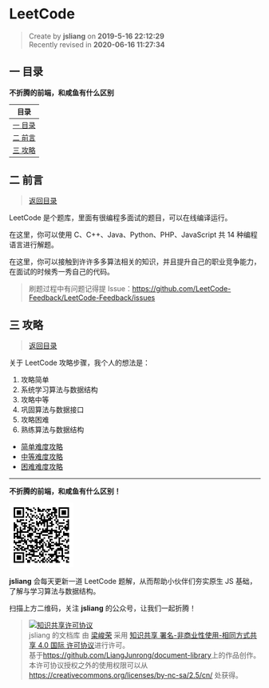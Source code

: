 LeetCode
===

> Create by **jsliang** on **2019-5-16 22:12:29**  
> Recently revised in **2020-06-16 11:27:34**

## <a name="chapter-one" id="chapter-one">一 目录</a>

**不折腾的前端，和咸鱼有什么区别**

| 目录 |
| --- | 
| [一 目录](#chapter-one) | 
| <a name="catalog-chapter-two" id="catalog-chapter-two"></a>[二 前言](#chapter-two) |
| <a name="catalog-chapter-three" id="catalog-chapter-three"></a>[三 攻略](#chapter-three) |

## <a name="chapter-two" id="chapter-two">二 前言</a>

> [返回目录](#chapter-one)

LeetCode 是个题库，里面有很编程多面试的题目，可以在线编译运行。

在这里，你可以使用 C、C++、Java、Python、PHP、JavaScript 共 14 种编程语言进行解题。

在这里，你可以接触到许许多多算法相关的知识，并且提升自己的职业竞争能力，在面试的时候秀一秀自己的代码。

> 刷题过程中有问题记得提 Issue：https://github.com/LeetCode-Feedback/LeetCode-Feedback/issues

## <a name="chapter-three" id="chapter-three">三 攻略</a>

> [返回目录](#chapter-one)

关于 LeetCode 攻略步骤，我个人的想法是：

1. 攻略简单
2. 系统学习算法与数据结构
3. 攻略中等
4. 巩固算法与数据接口
5. 攻略困难
6. 熟练算法与数据结构

* [简单难度攻略](./easy/README.md)
* [中等难度攻略](./medium/README.md)
* [困难难度攻略](./hard/README.md)

---

**不折腾的前端，和咸鱼有什么区别！**

![图](../../public-repertory/img/z-small-wechat-public-address.jpg)

**jsliang** 会每天更新一道 LeetCode 题解，从而帮助小伙伴们夯实原生 JS 基础，了解与学习算法与数据结构。

扫描上方二维码，关注 **jsliang** 的公众号，让我们一起折腾！

> <a rel="license" href="http://creativecommons.org/licenses/by-nc-sa/4.0/"><img alt="知识共享许可协议" style="border-width:0" src="https://i.creativecommons.org/l/by-nc-sa/4.0/88x31.png" /></a><br /><span xmlns:dct="http://purl.org/dc/terms/" property="dct:title">jsliang 的文档库</span> 由 <a xmlns:cc="http://creativecommons.org/ns#" href="https://github.com/LiangJunrong/document-library" property="cc:attributionName" rel="cc:attributionURL">梁峻荣</a> 采用 <a rel="license" href="http://creativecommons.org/licenses/by-nc-sa/4.0/">知识共享 署名-非商业性使用-相同方式共享 4.0 国际 许可协议</a>进行许可。<br />基于<a xmlns:dct="http://purl.org/dc/terms/" href="https://github.com/LiangJunrong/document-library" rel="dct:source">https://github.com/LiangJunrong/document-library</a>上的作品创作。<br />本许可协议授权之外的使用权限可以从 <a xmlns:cc="http://creativecommons.org/ns#" href="https://creativecommons.org/licenses/by-nc-sa/2.5/cn/" rel="cc:morePermissions">https://creativecommons.org/licenses/by-nc-sa/2.5/cn/</a> 处获得。